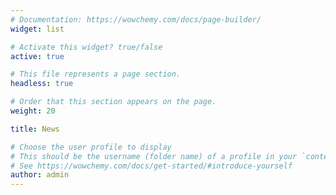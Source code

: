 ```yaml
---
# Documentation: https://wowchemy.com/docs/page-builder/
widget: list

# Activate this widget? true/false
active: true

# This file represents a page section.
headless: true

# Order that this section appears on the page.
weight: 20

title: News

# Choose the user profile to display
# This should be the username (folder name) of a profile in your `content/authors/` folder.
# See https://wowchemy.com/docs/get-started/#introduce-yourself
author: admin
---
```


